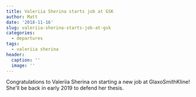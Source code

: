 ```yaml
---
title: Valeriia Sherina starts job at GSK
author: Matt
date: '2018-11-16'
slug: valeriia-sherina-starts-job-at-gsk
categories:
  - departures
tags:
  - valeriia sherina
header:
  caption: ''
  image: ''
---
```


Congratulations to Valeriia Sherina on starting a new job at GlaxoSmithKline! She'll be back in early 2019 to defend her thesis.
